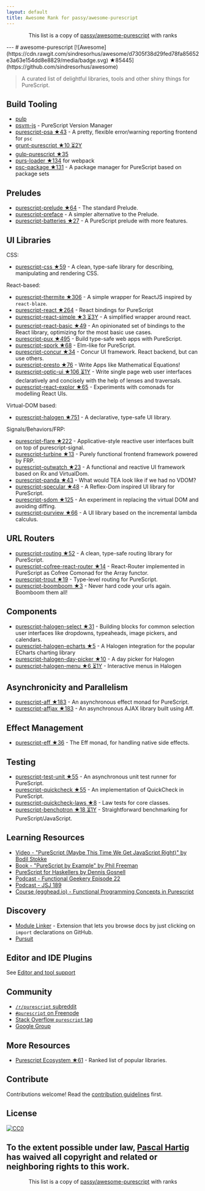```yaml
---
layout: default
title: Awesome Rank for passy/awesome-purescript
---
```


<p align="center">
	This list is a copy of <a href="https://github.com/passy/awesome-purescript">passy/awesome-purescript</a> with ranks
</p>
---
# awesome-purescript [![Awesome](https://cdn.rawgit.com/sindresorhus/awesome/d7305f38d29fed78fa85652e3a63e154dd8e8829/media/badge.svg) ★85445](https://github.com/sindresorhus/awesome)

> A curated list of delightful libraries, tools and other shiny things for PureScript.

## Build Tooling

- [pulp](https://github.com/bodil/pulp)
- [psvm-js](https://github.com/ThomasCrvsr/psvm-js) - PureScript Version Manager
- [purescript-psa ★43](https://github.com/natefaubion/purescript-psa) - A pretty, flexible error/warning reporting frontend for `psc`
- [grunt-purescript ★10 ⏳2Y](https://github.com/purescript-contrib/grunt-purescript)
- [gulp-purescript ★35](https://github.com/purescript-contrib/gulp-purescript)
- [purs-loader ★134](https://github.com/ethul/purs-loader) for webpack
- [psc-package ★131](https://github.com/purescript/psc-package) - A package manager for PureScript based on package sets

## Preludes

- [purescript-prelude ★64](https://github.com/purescript/purescript-prelude) - The standard Prelude.
- [purescript-preface](https://github.com/paf31/purescript-preface) - A simpler alternative to the Prelude.
- [purescript-batteries ★27](https://github.com/tfausak/purescript-batteries) - A PureScript prelude with more features.

## UI Libraries

CSS:

- [purescript-css ★59](https://github.com/slamdata/purescript-css) - A clean, type-safe library for describing, manipulating and rendering CSS.

React-based:

- [purescript-thermite ★306](https://github.com/paf31/purescript-thermite) - A simple wrapper for ReactJS inspired by `react-blaze`.
- [purescript-react ★264](https://github.com/purescript-contrib/purescript-react) - React bindings for PureScript
- [purescript-react-simple ★3 ⏳3Y](https://github.com/joneshf/purescript-react-simple) - A simplified wrapper around react.
- [purescript-react-basic ★49](https://github.com/lumihq/purescript-react-basic) - An opinionated set of bindings to the React library, optimizing for the most basic use cases.
- [purescript-pux ★495](https://github.com/alexmingoia/purescript-pux) - Build type-safe web apps with PureScript.
- [purescript-spork ★68](https://github.com/natefaubion/purescript-spork) - Elm-like for PureScript.
- [purescript-concur ★34](https://github.com/ajnsit/purescript-concur) - Concur UI framework. React backend, but can use others.
- [purescript-presto ★76](https://github.com/juspay/purescript-presto) - Write Apps like Mathematical Equations!
- [purescript-optic-ui ★106 ⏳1Y](https://github.com/zrho/purescript-optic-ui) - Write single page web user interfaces declaratively and concisely with the help of lenses and traversals.
- [purescript-react-explor ★65](https://github.com/paf31/purescript-react-explore) - Experiments with comonads for modelling React UIs.

Virtual-DOM based:

- [purescript-halogen ★751](https://github.com/slamdata/purescript-halogen) - A declarative, type-safe UI library.

Signals/Behaviors/FRP:

- [purescript-flare ★222](https://github.com/sharkdp/purescript-flare) - Applicative-style reactive user interfaces built on top of purescript-signal.
- [purescript-turbine ★13](https://github.com/funkia/purescript-turbine) - Purely functional frontend framework powered by FRP.
- [purescript-outwatch ★23](https://github.com/OutWatch/purescript-outwatch) - A functional and reactive UI framework based on Rx and VirtualDom.
- [purescript-panda ★43](https://github.com/i-am-tom/purescript-panda) - What would TEA look like if we had no VDOM?
- [purescript-specular ★48](https://github.com/restaumatic/purescript-specular) - A Reflex-Dom inspired UI library for PureScript.
- [purescript-sdom ★125](https://github.com/paf31/purescript-sdom) - An experiment in replacing the virtual DOM and avoiding diffing.
- [purescript-purview ★66](https://github.com/paf31/purescript-purview) - A UI library based on the incremental lambda calculus.

## URL Routers

- [purescript-routing ★52](https://github.com/slamdata/purescript-routing) - A clean, type-safe routing library for PureScript.
- [purescript-cofree-react-router ★14](https://github.com/coot/purescript-cofree-react-router) - React-Router implemented in PureScript as Cofree Comonad for the Array functor.
- [purescript-trout ★19](https://github.com/owickstrom/purescript-trout) - Type-level routing for PureScript.
- [purescript-boomboom ★3](https://github.com/paluh/purescript-boomboom) - Never hard code your urls again. Boomboom them all!

## Components

- [purescript-halogen-select ★31](https://github.com/citizennet/purescript-halogen-select) - Building blocks for common selection user interfaces like dropdowns, typeaheads, image pickers, and calendars.
- [purescript-halogen-echarts ★5](https://github.com/slamdata/purescript-halogen-echarts) - A Halogen integration for the popular ECharts charting library
- [purescript-halogen-day-picker ★10](https://github.com/rnons/purescript-halogen-day-picker) - A day picker for Halogen
- [purescript-halogen-menu ★6 ⏳1Y](https://github.com/slamdata/purescript-halogen-menu) - Interactive menus in Halogen

## Asynchronicity and Parallelism

- [purescript-aff ★183](https://github.com/slamdata/purescript-aff) - An asynchronous effect monad for PureScript.
- [purescript-affjax ★183](https://github.com/slamdata/purescript-aff) - An asynchronous AJAX library built using Aff.

## Effect Management

- [purescript-eff ★36](https://github.com/purescript/purescript-eff) - The Eff monad, for handling native side effects.

## Testing

- [purescript-test-unit ★55](https://github.com/bodil/purescript-test-unit) - An asynchronous unit test runner for PureScript.
- [purescript-quickcheck ★55](https://github.com/purescript/purescript-quickcheck) - An implementation of QuickCheck in PureScript.
- [purescript-quickcheck-laws ★8](https://github.com/garyb/purescript-quickcheck-laws) - Law tests for core classes.
- [purescript-benchotron ★18 ⏳1Y](https://github.com/hdgarrood/purescript-benchotron) - Straightforward benchmarking for PureScript/JavaScript.

## Learning Resources

- [Video - "PureScript (Maybe This Time We Get JavaScript Right)" by Bodil Stokke](https://www.youtube.com/watch?v=yIlDBPiMb0o)
- [Book - "PureScript by Example" by Phil Freeman](https://leanpub.com/purescript/read)
- [PureScript for Haskellers by Dennis Gosnell](http://www.arow.info/blog/posts/2015-12-17-purescript-intro.html)
- [Podcast - Functional Geekery Episode 22](https://www.functionalgeekery.com/episode-22-lambdaconf-2015-part-1/)
- [Podcast - JSJ 189](https://devchat.tv/js-jabber/189-jsj-purescript-with-john-a-de-goes-and-phil-freeman)
- [Course (egghead.io) - Functional Programming Concepts in Purescript](https://egghead.io/courses/functional-programming-concepts-in-purescript)

## Discovery

- [Module Linker](https://fiatjaf.alhur.es/module-linker/#/purescript) - Extension that lets you browse docs by just clicking on `import` declarations on GitHub.
- [Pursuit](https://pursuit.purescript.org/)

## Editor and IDE Plugins

See [Editor and tool support](https://github.com/purescript/purescript/wiki/Editor-and-tool-support)

## Community

- [`/r/purescript` subreddit](http://www.reddit.com/r/purescript)
- [`#purescript` on Freenode](http://webchat.freenode.net/?channels=purescript)
- [Stack Overflow `purescript` tag](http://stackoverflow.com/questions/tagged/purescript)
- [Google Group](https://groups.google.com/forum/#!forum/purescript)

## More Resources

- [Purescript Ecosystem ★61](https://github.com/xgrommx/purescript-ecosystem) - Ranked list of popular libraries.

## Contribute

Contributions welcome! Read the [contribution guidelines](https://github.com/passy/awesome-purescript/blob/master/contributing.md) first.


## License

[![CC0](http://i.creativecommons.org/p/zero/1.0/88x31.png)](http://creativecommons.org/publicdomain/zero/1.0/)

To the extent possible under law, [Pascal Hartig](https://passy.me/) has waived all copyright and related or neighboring rights to this work.
---
<p align="center">
	This list is a copy of <a href="https://github.com/passy/awesome-purescript">passy/awesome-purescript</a> with ranks
</p>
